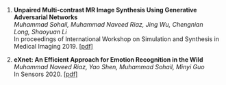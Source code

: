 1. __Unpaired Multi-contrast MR Image Synthesis Using Generative Adversarial Networks__ <br>
  *Muhammad Sohail, Muhammad Naveed Riaz, Jing Wu, Chengnian Long, Shaoyuan Li* <br>
  In proceedings of International Workshop on Simulation and Synthesis in Medical Imaging 2019. [[pdf]](https://link.springer.com/chapter/10.1007/978-3-030-32778-1_3)

2. __eXnet: An Efficient Approach for Emotion Recognition in the Wild__ <br>
   *Muhammad Naveed Riaz, Yao Shen, Muhammad Sohail, Minyi Guo* <br>
   In Sensors 2020. [[pdf]](https://www.mdpi.com/1424-8220/20/4/1087/htm)
